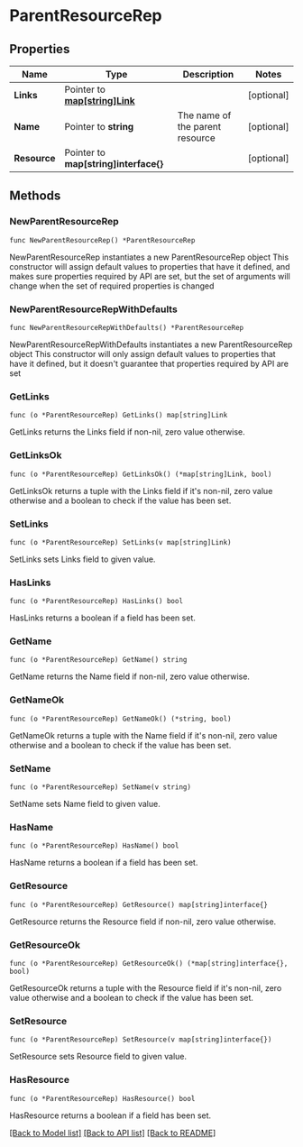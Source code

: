 # ParentResourceRep

## Properties

Name | Type | Description | Notes
------------ | ------------- | ------------- | -------------
**Links** | Pointer to [**map[string]Link**](Link.md) |  | [optional] 
**Name** | Pointer to **string** | The name of the parent resource | [optional] 
**Resource** | Pointer to **map[string]interface{}** |  | [optional] 

## Methods

### NewParentResourceRep

`func NewParentResourceRep() *ParentResourceRep`

NewParentResourceRep instantiates a new ParentResourceRep object
This constructor will assign default values to properties that have it defined,
and makes sure properties required by API are set, but the set of arguments
will change when the set of required properties is changed

### NewParentResourceRepWithDefaults

`func NewParentResourceRepWithDefaults() *ParentResourceRep`

NewParentResourceRepWithDefaults instantiates a new ParentResourceRep object
This constructor will only assign default values to properties that have it defined,
but it doesn't guarantee that properties required by API are set

### GetLinks

`func (o *ParentResourceRep) GetLinks() map[string]Link`

GetLinks returns the Links field if non-nil, zero value otherwise.

### GetLinksOk

`func (o *ParentResourceRep) GetLinksOk() (*map[string]Link, bool)`

GetLinksOk returns a tuple with the Links field if it's non-nil, zero value otherwise
and a boolean to check if the value has been set.

### SetLinks

`func (o *ParentResourceRep) SetLinks(v map[string]Link)`

SetLinks sets Links field to given value.

### HasLinks

`func (o *ParentResourceRep) HasLinks() bool`

HasLinks returns a boolean if a field has been set.

### GetName

`func (o *ParentResourceRep) GetName() string`

GetName returns the Name field if non-nil, zero value otherwise.

### GetNameOk

`func (o *ParentResourceRep) GetNameOk() (*string, bool)`

GetNameOk returns a tuple with the Name field if it's non-nil, zero value otherwise
and a boolean to check if the value has been set.

### SetName

`func (o *ParentResourceRep) SetName(v string)`

SetName sets Name field to given value.

### HasName

`func (o *ParentResourceRep) HasName() bool`

HasName returns a boolean if a field has been set.

### GetResource

`func (o *ParentResourceRep) GetResource() map[string]interface{}`

GetResource returns the Resource field if non-nil, zero value otherwise.

### GetResourceOk

`func (o *ParentResourceRep) GetResourceOk() (*map[string]interface{}, bool)`

GetResourceOk returns a tuple with the Resource field if it's non-nil, zero value otherwise
and a boolean to check if the value has been set.

### SetResource

`func (o *ParentResourceRep) SetResource(v map[string]interface{})`

SetResource sets Resource field to given value.

### HasResource

`func (o *ParentResourceRep) HasResource() bool`

HasResource returns a boolean if a field has been set.


[[Back to Model list]](../README.md#documentation-for-models) [[Back to API list]](../README.md#documentation-for-api-endpoints) [[Back to README]](../README.md)


